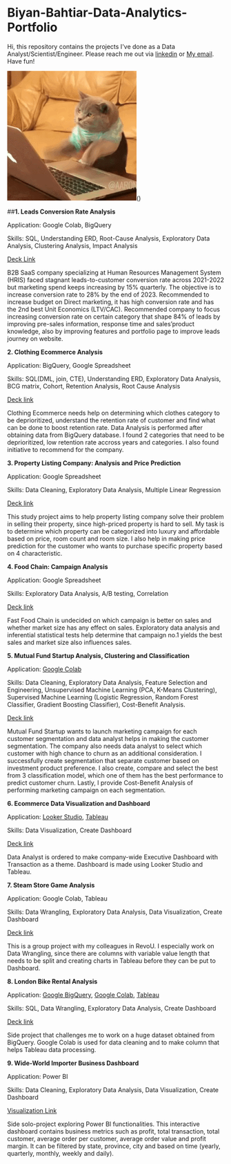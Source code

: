 # Biyan-Bahtiar-Data-Analytics-Portfolio

Hi, this repository contains the projects I've done as a Data Analyst/Scientist/Engineer. Please reach me out via [linkedin](linkedin.com/in/biyan-bahtiar-ramadhan) or [My email](mailto:biyan.bahtiar@gmail.com). Have fun!

<p align:"center">
   <img src="https://github.com/BiyBah/Biyan-Bahtiar-Data-Analytics-Portfolio/blob/work_in_progress/2GU.gif" alt="animated" />()
</p>

##**1. Leads Conversion Rate Analysis**

Application: Google Colab, BigQuery

Skills: SQL, Understanding ERD, Root-Cause Analysis, Exploratory Data Analysis, Clustering Analysis, Impact Analysis

[Deck Link](https://drive.google.com/file/d/1YM62BVV8IYWDTWj_RIuknQOLleGAZ_m8/view?usp=drive_link)

B2B SaaS company specializing at Human Resources Management System (HRIS) faced stagnant leads-to-customer conversion rate across 2021-2022 but marketing spend keeps increasing by 15% quarterly. The objective is to increase conversion rate to 28% by the end of 2023. Recommended to increase budget on Direct marketing, it has high conversion rate and has the 2nd best Unit Economics (LTV/CAC). Recommended company to focus increasing conversion rate on certain category that shape 84% of leads by improving pre-sales information, response time and sales’product knowledge, also by improving features and portfolio page to improve leads journey on website.

**2. Clothing Ecommerce Analysis**

Application: BigQuery, Google Spreadsheet

Skills: SQL(DML, join, CTE), Understanding ERD, Exploratory Data Analysis, BCG matrix, Cohort, Retention Analysis, Root Cause Analysis

[Deck link](https://drive.google.com/file/d/1F4p-pWePMktH9I2HQKJ09HnrpUStefqs/view?usp=sharing)

Clothing Ecommerce needs help on determining which clothes category to be deprioritized, understand the retention rate of customer and find what can be done to boost retention rate. Data Analysis is performed after obtaining data from BigQuery database. I found 2 categories that need to be deprioritized, low retention rate accross years and categories. I also found initiative to recommend for the company.

**3. Property Listing Company: Analysis and Price Prediction**

Application: Google Spreadsheet

Skills: Data Cleaning, Exploratory Data Analysis, Multiple Linear Regression

[Deck link](https://drive.google.com/file/d/1YoKDoeD4VmefvBVh0oeRDBkAhS9Vory3/view?usp=sharing)

This study project aims to help property listing company solve their problem in selling their property, since high-priced property is hard to sell. My task is to determine which property can be categorized into luxury and affordable based on price, room count and room size. I also help in making price prediction for the customer who wants to purchase specific property based on 4 characteristic.

**4. Food Chain: Campaign Analysis**

Application: Google Spreadsheet

Skills: Exploratory Data Analysis, A/B testing, Correlation

[Deck link](https://drive.google.com/file/d/1weP52DcBS5kdTzzms8C2qyCcAuPQs9_2/view?usp=sharing)

Fast Food Chain is undecided on which campaign is better on sales and whether market size has any effect on sales. Exploratory data analysis and inferential statistical tests help determine that campaign no.1 yields the best sales and market size also influences sales.

**5. Mutual Fund Startup Analysis, Clustering and Classification**

Application: [Google Colab](https://drive.google.com/file/d/1RvHGqGL9iVARU9NLJFU2UYoUy2W-qUDg/view?usp=sharing)

Skills: Data Cleaning, Exploratory Data Analysis, Feature Selection and Engineering, Unsupervised Machine Learning (PCA, K-Means Clustering), Supervised Machine Learning (Logistic Regression, Random Forest Classifier, Gradient Boosting Classifier), Cost-Benefit Analysis.

[Deck link](https://drive.google.com/file/d/1tmJgdhX88eKzDVLchFdOuLv5PYqUV3N9/view?usp=sharing)

Mutual Fund Startup wants to launch marketing campaign for each customer segmentation and data analyst helps in making the customer segmentation. The company also needs data analyst to select which customer with high chance to churn as an additional consideration. I successfully create segmentation that separate customer based on investment product preference. I also create, compare and select the best from 3 classification model, which one of them has the best performance to predict customer churn. Lastly, I provide Cost-Benefit Analysis of performing marketing campaign on each segmentation.

**6. Ecommerce Data Visualization and Dashboard**

Application: [Looker Studio](https://lookerstudio.google.com/reporting/79f6d9a0-11a6-4150-85d4-51396a9f4f5d), [Tableau](https://public.tableau.com/shared/P2HMRG5JX?%3Adisplay_count=n&%3Aorigin=viz_share_link)

Skills: Data Visualization, Create Dashboard

[Deck link](https://drive.google.com/file/d/1QpPYBCMmKeIa8oYfrYGUldhg4JP1-WrP/view?usp=sharing)

Data Analyst is ordered to make company-wide Executive Dashboard with Transaction as a theme. Dashboard is made using Looker Studio and Tableau.

**7. Steam Store Game Analysis**

Application: Google Colab, Tableau

Skills: Data Wrangling, Exploratory Data Analysis, Data Visualization, Create Dashboard

[Deck link](https://drive.google.com/file/d/1U0f1o_19tN41UgSSzl4tjaw3HkIFJC_E/view?usp=sharing)

This is a group project with my colleagues in RevoU. I especially work on Data Wrangling, since there are columns with variable value length that needs to be split and creating charts in Tableau before they can be put to Dashboard. 

**8. London Bike Rental Analysis**

Application: [Google BigQuery](https://console.cloud.google.com/bigquery?sq=318936136068:36c0b3e1400448a6b69b135cbfde4286), [Google Colab](https://colab.research.google.com/drive/1mt2DMRvP5hm2dMAaDWZbJRPJRgoWBrRb?usp=sharing), [Tableau](https://public.tableau.com/shared/WZ5NXYK38?:display_count=n&:origin=viz_share_link)

Skills: SQL, Data Wrangling, Exploratory Data Analysis, Create Dashboard

[Deck link](https://drive.google.com/file/d/1ixsLkZUaieYojPTm-poXfY-5I2lU6ot_/view?usp=sharing)

Side project that challenges me to work on a huge dataset obtained from BigQuery. Google Colab is used for data cleaning and to make column that helps Tableau data processing.

**9. Wide-World Importer Business Dashboard**

Application: Power BI

Skills: Data Cleaning, Exploratory Data Analysis, Data Visualization, Create Dashboard

[Visualization Link](https://drive.google.com/file/d/19k4b8ggEU06YJS0dpUppmI3rQqbrQyJ2/view?usp=sharing)

Side solo-project exploring Power BI functionalities. This interactive dashboard contains business metrics such as profit, total transaction, total customer, average order per customer, average order value and profit margin. It can be filtered by state, province, city and based on time (yearly, quarterly, monthly, weekly and daily).


